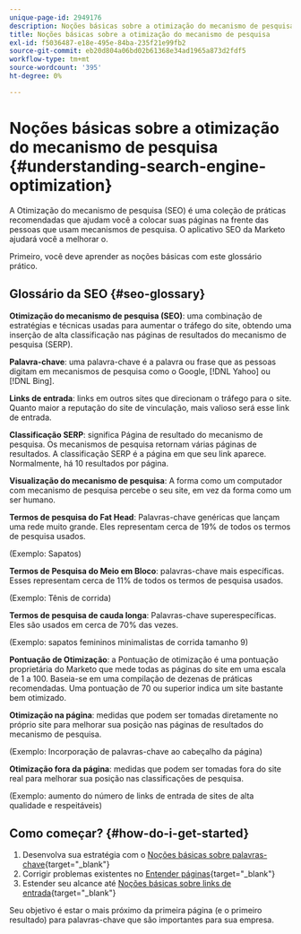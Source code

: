 ```yaml
---
unique-page-id: 2949176
description: Noções básicas sobre a otimização do mecanismo de pesquisa - Documentação do Marketo - Documentação do produto
title: Noções básicas sobre a otimização do mecanismo de pesquisa
exl-id: f5036487-e18e-495e-84ba-235f21e99fb2
source-git-commit: eb20d804a06bd02b61368e34ad1965a873d2fdf5
workflow-type: tm+mt
source-wordcount: '395'
ht-degree: 0%

---
```


# Noções básicas sobre a otimização do mecanismo de pesquisa {#understanding-search-engine-optimization}

A Otimização do mecanismo de pesquisa (SEO) é uma coleção de práticas recomendadas que ajudam você a colocar suas páginas na frente das pessoas que usam mecanismos de pesquisa. O aplicativo SEO da Marketo ajudará você a melhorar o.

Primeiro, você deve aprender as noções básicas com este glossário prático.

## Glossário da SEO {#seo-glossary}

**Otimização do mecanismo de pesquisa (SEO)**: uma combinação de estratégias e técnicas usadas para aumentar o tráfego do site, obtendo uma inserção de alta classificação nas páginas de resultados do mecanismo de pesquisa (SERP).

**Palavra-chave**: uma palavra-chave é a palavra ou frase que as pessoas digitam em mecanismos de pesquisa como o Google, [!DNL Yahoo] ou [!DNL Bing].

**Links de entrada**: links em outros sites que direcionam o tráfego para o site. Quanto maior a reputação do site de vinculação, mais valioso será esse link de entrada.

**Classificação SERP**: significa Página de resultado do mecanismo de pesquisa. Os mecanismos de pesquisa retornam várias páginas de resultados. A classificação SERP é a página em que seu link aparece. Normalmente, há 10 resultados por página.

**Visualização do mecanismo de pesquisa**: A forma como um computador com mecanismo de pesquisa percebe o seu site, em vez da forma como um ser humano.

**Termos de pesquisa do Fat Head**: Palavras-chave genéricas que lançam uma rede muito grande. Eles representam cerca de 19% de todos os termos de pesquisa usados.

(Exemplo: Sapatos)

**Termos de Pesquisa do Meio em Bloco**: palavras-chave mais específicas. Esses representam cerca de 11% de todos os termos de pesquisa usados.

(Exemplo: Tênis de corrida)

**Termos de pesquisa de cauda longa**: Palavras-chave superespecíficas. Eles são usados em cerca de 70% das vezes.

(Exemplo: sapatos femininos minimalistas de corrida tamanho 9)

**Pontuação de Otimização**: a Pontuação de otimização é uma pontuação proprietária do Marketo que mede todas as páginas do site em uma escala de 1 a 100. Baseia-se em uma compilação de dezenas de práticas recomendadas. Uma pontuação de 70 ou superior indica um site bastante bem otimizado.

**Otimização na página**: medidas que podem ser tomadas diretamente no próprio site para melhorar sua posição nas páginas de resultados do mecanismo de pesquisa.

(Exemplo: Incorporação de palavras-chave ao cabeçalho da página)

**Otimização fora da página**: medidas que podem ser tomadas fora do site real para melhorar sua posição nas classificações de pesquisa.

(Exemplo: aumento do número de links de entrada de sites de alta qualidade e respeitáveis)

## Como começar? {#how-do-i-get-started}

1. Desenvolva sua estratégia com o [Noções básicas sobre palavras-chave](/help/marketo/product-docs/additional-apps/seo/keywords/seo-understanding-keywords.md){target="_blank"}
1. Corrigir problemas existentes no [Entender páginas](/help/marketo/product-docs/additional-apps/seo/pages/seo-understanding-pages.md){target="_blank"}
1. Estender seu alcance até [Noções básicas sobre links de entrada](/help/marketo/product-docs/additional-apps/seo/inbound-links/seo-understanding-inbound-links.md){target="_blank"}

Seu objetivo é estar o mais próximo da primeira página (e o primeiro resultado) para palavras-chave que são importantes para sua empresa.
